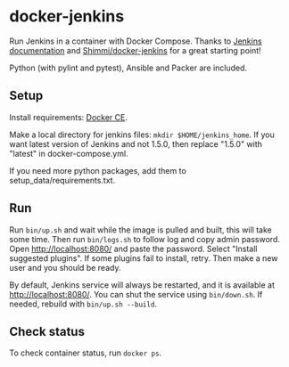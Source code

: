 # docker-jenkins

Run Jenkins in a container with Docker Compose. Thanks to [Jenkins documentation](https://jenkins.io/doc/book/installing/) and [Shimmi/docker-jenkins](https://github.com/Shimmi/docker-jenkins/blob/master/docker-compose.yml) for a great starting point!

Python (with pylint and pytest), Ansible and Packer are included.


## Setup

Install requirements: [Docker CE](https://docs.docker.com/install/).

Make a local directory for jenkins files: `mkdir $HOME/jenkins_home`. If you want latest version of Jenkins and not 1.5.0, then replace "1.5.0" with "latest" in docker-compose.yml.

If you need more python packages, add them to setup_data/requirements.txt.


## Run

Run `bin/up.sh` and wait while the image is pulled and built, this will take some time. Then run `bin/logs.sh` to follow log and copy admin password. Open [http://localhost:8080/]() and paste the password. Select "Install suggested plugins". If some plugins fail to install, retry. Then make a new user and you should be ready.

By default, Jenkins service will always be restarted, and it is available at [http://localhost:8080/](). You can shut the service using `bin/down.sh`. If needed, rebuild with `bin/up.sh --build`.


## Check status

To check container status, run `docker ps`.
